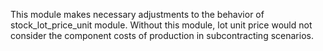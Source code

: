 This module makes necessary adjustments to the behavior of
stock_lot_price_unit module. Without this module, lot unit price would
not consider the component costs of production in subcontracting
scenarios.
